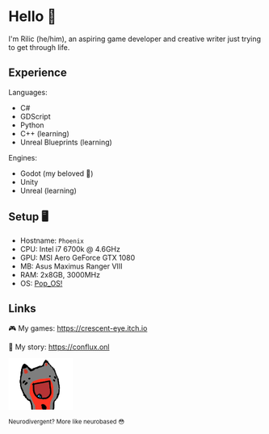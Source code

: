 # Hello :fox_face:
I'm Rilic (he/him), an aspiring game developer and creative writer just trying to get through life.

## Experience

Languages:
- C#
- GDScript
- Python
- C++ (learning)
- Unreal Blueprints (learning)

Engines: 
- Godot (my beloved :pleading_face:)
- Unity
- Unreal (learning)

## Setup :desktop_computer:
- Hostname: `Phoenix`
- CPU: Intel i7 6700k @ 4.6GHz
- GPU: MSI Aero GeForce GTX 1080
- MB: Asus Maximus Ranger VIII
- RAM: 2x8GB, 3000MHz
- OS: [Pop_OS!](https://pop.system76.com/)

## Links
:video_game: My games: https://crescent-eye.itch.io

:open_book: My story: https://conflux.onl

![meep](meep.png)

<sup>Neurodivergent? More like neurobased :flushed:</sup>
